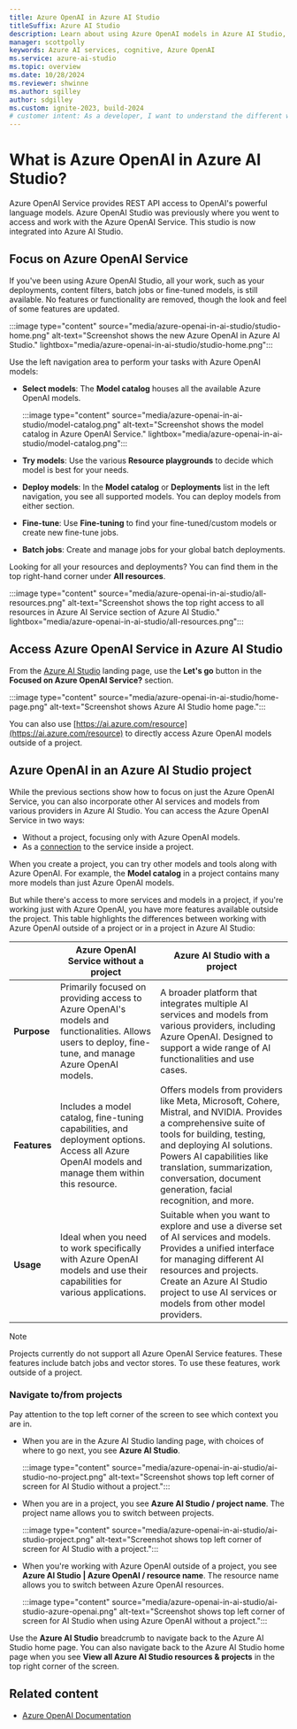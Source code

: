 ```yaml
---
title: Azure OpenAI in Azure AI Studio
titleSuffix: Azure AI Studio
description: Learn about using Azure OpenAI models in Azure AI Studio, including when to use a project and when to use without a project.
manager: scottpolly
keywords: Azure AI services, cognitive, Azure OpenAI
ms.service: azure-ai-studio
ms.topic: overview
ms.date: 10/28/2024
ms.reviewer: shwinne
ms.author: sgilley
author: sdgilley
ms.custom: ignite-2023, build-2024
# customer intent: As a developer, I want to understand the different ways I can work with Azure OpenAI models so that I can build and deploy AI models.
---
```


# What is Azure OpenAI in Azure AI Studio?

Azure OpenAI Service provides REST API access to OpenAI's powerful language models. Azure OpenAI Studio was previously where you went to access and work with the Azure OpenAI Service. This studio is now integrated into Azure AI Studio. 

## Focus on Azure OpenAI Service

If you've been using Azure OpenAI Studio, all your work, such as your deployments, content filters, batch jobs or fine-tuned models, is still available. No features or functionality are removed, though the look and feel of some features are updated.

:::image type="content" source="media/azure-openai-in-ai-studio/studio-home.png" alt-text="Screenshot shows the new Azure OpenAI in Azure AI Studio." lightbox="media/azure-openai-in-ai-studio/studio-home.png":::

Use the left navigation area to perform your tasks with Azure OpenAI models:

* **Select models**: The **Model catalog** houses all the available Azure OpenAI models.

    :::image type="content" source="media/azure-openai-in-ai-studio/model-catalog.png" alt-text="Screenshot shows the model catalog in Azure OpenAI Service." lightbox="media/azure-openai-in-ai-studio/model-catalog.png":::

* **Try models**: Use the various **Resource playgrounds** to decide which model is best for your needs.
* **Deploy models**: In the **Model catalog** or **Deployments** list in the left navigation, you see all supported models. You can deploy models from either section.
* **Fine-tune**: Use **Fine-tuning** to find your fine-tuned/custom models or create new fine-tune jobs.
* **Batch jobs**: Create and manage jobs for your global batch deployments.

Looking for all your resources and deployments? You can find them in the top right-hand corner under **All resources**.

:::image type="content" source="media/azure-openai-in-ai-studio/all-resources.png" alt-text="Screenshot shows the top right access to all resources in Azure AI Service section of Azure AI Studio." lightbox="media/azure-openai-in-ai-studio/all-resources.png":::

## Access Azure OpenAI Service in Azure AI Studio

From the [Azure AI Studio](https://ai.azure.com) landing page, use the **Let's go** button in the **Focused on Azure OpenAI Service?** section.

:::image type="content" source="media/azure-openai-in-ai-studio/home-page.png" alt-text="Screenshot shows Azure AI Studio home page.":::

You can also use [https://ai.azure.com/resource](https://ai.azure.com/resource) to directly access Azure OpenAI models outside of a project.

## Azure OpenAI in an Azure AI Studio project

While the previous sections show how to focus on just the Azure OpenAI Service, you can also incorporate other AI services and models from various providers in Azure AI Studio. You can access the Azure OpenAI Service in two ways: 

* Without a project, focusing only with Azure OpenAI models.
* As a [connection](./how-to/connections-add.md) to the service inside a project. 

When you create a project, you can try other models and tools along with Azure OpenAI. For example, the **Model catalog** in a project contains many more models than just Azure OpenAI models.

But while there's access to more services and models in a project, if you're working just with Azure OpenAI, you have more features available outside the project. This table highlights the differences between working with Azure OpenAI outside of a project or in a project in Azure AI Studio:


|  | **Azure OpenAI Service without a project** | **Azure AI Studio with a project** |
|--|--|--|
| **Purpose** | Primarily focused on providing access to Azure OpenAI's models and functionalities. Allows users to deploy, fine-tune, and manage Azure OpenAI models. |  A broader platform that integrates multiple AI services and models from various providers, including Azure OpenAI. Designed to support a wide range of AI functionalities and use cases. |
| **Features** | Includes a model catalog, fine-tuning capabilities, and deployment options. Access all Azure OpenAI models and manage them within this resource. | Offers models from providers like Meta, Microsoft, Cohere, Mistral, and NVIDIA. Provides a comprehensive suite of tools for building, testing, and deploying AI solutions. Powers AI capabilities like translation, summarization, conversation, document generation, facial recognition, and more. |
| **Usage** | Ideal when you need to work specifically with Azure OpenAI models and use their capabilities for various applications. | Suitable when you want to explore and use a diverse set of AI services and models. Provides a unified interface for managing different AI resources and projects. Create an Azure AI Studio project to use AI services or models from other model providers. |

> [!NOTE]
> Projects currently do not support all Azure OpenAI Service features. These features include batch jobs and vector stores. To use these features, work outside of a project.

### Navigate to/from projects

Pay attention to the top left corner of the screen to see which context you are in.

* When you are in the Azure AI Studio landing page, with choices of where to go next, you see **Azure AI Studio**.

    :::image type="content" source="media/azure-openai-in-ai-studio/ai-studio-no-project.png" alt-text="Screenshot shows top left corner of screen for AI Studio without a project.":::

* When you are in a project, you see **Azure AI Studio / project name**. The project name allows you to switch between projects.

    :::image type="content" source="media/azure-openai-in-ai-studio/ai-studio-project.png" alt-text="Screenshot shows top left corner of screen for AI Studio with a project.":::

* When you're working with Azure OpenAI outside of a project, you see **Azure AI Studio | Azure OpenAI / resource name**. The resource name allows you to switch between Azure OpenAI resources.

    :::image type="content" source="media/azure-openai-in-ai-studio/ai-studio-azure-openai.png" alt-text="Screenshot shows top left corner of screen for AI Studio when using Azure OpenAI without a project.":::

Use the **Azure AI Studio** breadcrumb to navigate back to the Azure AI Studio home page. You can also navigate back to the Azure AI Studio home page when you see **View all Azure AI Studio resources & projects** in the top right corner of the screen.

## Related content

* [Azure OpenAI Documentation](/azure/ai-services/openai/)
